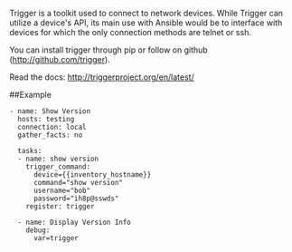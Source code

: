 Trigger is a toolkit used to connect to network devices. While Trigger can utilize a device's API, its main use with Ansible would be to interface with devices for which the only connection methods are telnet or ssh.

You can install trigger through pip or follow on github (http://github.com/trigger).

Read the docs: http://triggerproject.org/en/latest/

##Example

```
- name: Show Version
  hosts: testing
  connection: local
  gather_facts: no

  tasks:
  - name: show version
    trigger_command:
      device={{inventory_hostname}}
      command="show version"
      username="bob"
      password="ih8p@sswds"
    register: trigger

  - name: Display Version Info
    debug:
      var=trigger
```
